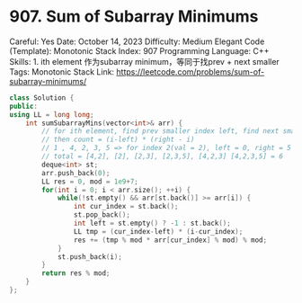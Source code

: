 # 907. Sum of Subarray Minimums

Careful: Yes
Date: October 14, 2023
Difficulty: Medium
Elegant Code (Template): Monotonic Stack
Index: 907
Programming Language: C++
Skills: 1. ith element 作为subarray minimum，等同于找prev + next smaller
Tags: Monotonic Stack
Link: https://leetcode.com/problems/sum-of-subarray-minimums/

```cpp
class Solution {
public:
using LL = long long;
    int sumSubarrayMins(vector<int>& arr) {
        // for ith element, find prev smaller index left, find next smaller index right,
        // then count = (i-left) * (right - i)
        // 1 , 4, 2, 3, 5 => for index 2(val = 2), left = 0, right = 5
        // total = [4,2], [2], [2,3], [2,3,5], [4,2,3] [4,2,3,5] = 6
        deque<int> st;
        arr.push_back(0);
        LL res = 0, mod = 1e9+7;
        for(int i = 0; i < arr.size(); ++i) {
            while(!st.empty() && arr[st.back()] >= arr[i]) {
                int cur_index = st.back();
                st.pop_back();
                int left = st.empty() ? -1 : st.back();
                LL tmp = (cur_index-left) * (i-cur_index);
                res += (tmp % mod * arr[cur_index] % mod) % mod;
            }
            st.push_back(i);
        }
        return res % mod;
    }
};
```